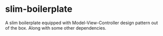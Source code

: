 # slim-boilerplate
A slim boilerplate equipped with Model-View-Controller design pattern out of the box. Along with some other dependencies.
